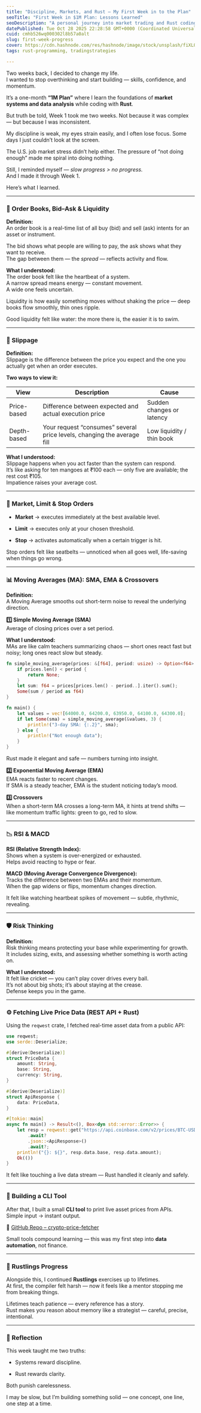 ```yaml
---
title: "Discipline, Markets, and Rust — My First Week in to the Plan"
seoTitle: "First Week in $1M Plan: Lessons Learned"
seoDescription: "A personal journey into market trading and Rust coding, exploring key concepts like order books, liquidity, and risk management, with lessons learned"
datePublished: Tue Oct 28 2025 22:28:58 GMT+0000 (Coordinated Universal Time)
cuid: cmhb526wq000302l8b57a0alt
slug: first-week-progress
cover: https://cdn.hashnode.com/res/hashnode/image/stock/unsplash/fiXLQXAhCfk/upload/ddcd922e3ff51df39679539b2e8c2543.jpeg
tags: rust-programming, tradingstrategies

---
```


Two weeks back, I decided to change my life.  
I wanted to stop overthinking and start building — skills, confidence, and momentum.

It’s a one-month **“1M Plan”** where I learn the foundations of **market systems and data analysis** while coding with **Rust**.

But truth be told, Week 1 took me two weeks. Not because it was complex — but because I was inconsistent.

My discipline is weak, my eyes strain easily, and I often lose focus. Some days I just couldn’t look at the screen.

The U.S. job market stress didn’t help either. The pressure of “not doing enough” made me spiral into doing nothing.

Still, I reminded myself — *slow progress &gt; no progress.*  
And I made it through Week 1.

Here’s what I learned.

---

### 📘 Order Books, Bid–Ask & Liquidity

**Definition:**  
An order book is a real-time list of all buy (bid) and sell (ask) intents for an asset or instrument.

The bid shows what people are willing to pay, the ask shows what they want to receive.  
The gap between them — the *spread* — reflects activity and flow.

**What I understood:**  
The order book felt like the heartbeat of a system.  
A narrow spread means energy — constant movement.  
A wide one feels uncertain.

Liquidity is how easily something moves without shaking the price — deep books flow smoothly, thin ones ripple.

Good liquidity felt like water: the more there is, the easier it is to swim.

---

### 💸 Slippage

**Definition:**  
Slippage is the difference between the price you expect and the one you actually get when an order executes.

**Two ways to view it:**

| View | Description | Cause |
| --- | --- | --- |
| Price-based | Difference between expected and actual execution price | Sudden changes or latency |
| Depth-based | Your request “consumes” several price levels, changing the average fill | Low liquidity / thin book |

**What I understood:**  
Slippage happens when you act faster than the system can respond.  
It’s like asking for ten mangoes at ₹100 each — only five are available; the rest cost ₹105.  
Impatience raises your average cost.

---

### 🧾 Market, Limit & Stop Orders

* **Market** → executes immediately at the best available level.
    
* **Limit** → executes only at your chosen threshold.
    
* **Stop** → activates automatically when a certain trigger is hit.
    

Stop orders felt like seatbelts — unnoticed when all goes well, life-saving when things go wrong.

---

### 📊 Moving Averages (MA): SMA, EMA & Crossovers

**Definition:**  
A Moving Average smooths out short-term noise to reveal the underlying direction.

**1️⃣ Simple Moving Average (SMA)**  
Average of closing prices over a set period.

**What I understood:**  
MAs are like calm teachers summarizing chaos — short ones react fast but noisy; long ones react slow but steady.

```rust
fn simple_moving_average(prices: &[f64], period: usize) -> Option<f64> {
    if prices.len() < period {
        return None;
    }
    let sum: f64 = prices[prices.len() - period..].iter().sum();
    Some(sum / period as f64)
}

fn main() {
    let values = vec![64000.0, 64200.0, 63950.0, 64100.0, 64300.0];
    if let Some(sma) = simple_moving_average(&values, 3) {
        println!("3-day SMA: {:.2}", sma);
    } else {
        println!("Not enough data");
    }
}
```

Rust made it elegant and safe — numbers turning into insight.

**2️⃣ Exponential Moving Average (EMA)**  
EMA reacts faster to recent changes.  
If SMA is a steady teacher, EMA is the student noticing today’s mood.

**3️⃣ Crossovers**  
When a short-term MA crosses a long-term MA, it hints at trend shifts — like momentum traffic lights: green to go, red to slow.

---

### 📉 RSI & MACD

**RSI (Relative Strength Index):**  
Shows when a system is over-energized or exhausted.  
Helps avoid reacting to hype or fear.

**MACD (Moving Average Convergence Divergence):**  
Tracks the difference between two EMAs and their momentum.  
When the gap widens or flips, momentum changes direction.

It felt like watching heartbeat spikes of movement — subtle, rhythmic, revealing.

---

### 🛡️ Risk Thinking

**Definition:**  
Risk thinking means protecting your base while experimenting for growth.  
It includes sizing, exits, and assessing whether something is worth acting on.

**What I understood:**  
It felt like cricket — you can’t play cover drives every ball.  
It’s not about big shots; it’s about staying at the crease.  
Defense keeps you in the game.

---

### ⚙️ Fetching Live Price Data (REST API + Rust)

Using the `reqwest` crate, I fetched real-time asset data from a public API:

```rust
use reqwest;
use serde::Deserialize;

#[derive(Deserialize)]
struct PriceData {
    amount: String,
    base: String,
    currency: String,
}

#[derive(Deserialize)]
struct ApiResponse {
    data: PriceData,
}

#[tokio::main]
async fn main() -> Result<(), Box<dyn std::error::Error>> {
    let resp = reqwest::get("https://api.coinbase.com/v2/prices/BTC-USD/spot")
        .await?
        .json::<ApiResponse>()
        .await?;
    println!("{}: ${}", resp.data.base, resp.data.amount);
    Ok(())
}
```

It felt like touching a live data stream — Rust handled it cleanly and safely.

---

### 🧰 Building a CLI Tool

After that, I built a small **CLI tool** to print live asset prices from APIs.  
Simple input → instant output.

🔗 [GitHub Repo – crypto-price-fetcher](https://github.com/noworry-b-still/crypto-price-fetcher)

Small tools compound learning — this was my first step into **data automation**, not finance.

---

### 🦀 Rustlings Progress

Alongside this, I continued **Rustlings** exercises up to lifetimes.  
At first, the compiler felt harsh — now it feels like a mentor stopping me from breaking things.

Lifetimes teach patience — every reference has a story.  
Rust makes you reason about memory like a strategist — careful, precise, intentional.

---

### 🧠 Reflection

This week taught me two truths:

* Systems reward discipline.
    
* Rust rewards clarity.
    

Both punish carelessness.

I may be slow, but I’m building something solid — one concept, one line, one step at a time.